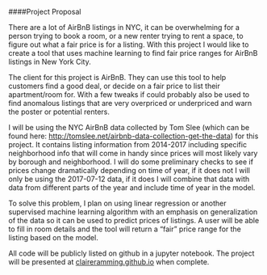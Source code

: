 ####Project Proposal

There are a lot of AirBnB listings in NYC, it can be overwhelming for a person trying to book a room, or a new renter trying to rent a space, to figure out what a fair price is for a listing. With this project I would like to create a tool that uses machine learning to find fair price ranges for AirBnB listings in New York City. 

The client for this project is AirBnB. They can use this tool to help customers find a good deal, or decide on a fair price to list their apartment/room for. With a few tweaks if could probably also be used to find anomalous listings that are very overpriced or underpriced and warn the poster or potential renters. 

I will be using the NYC AirBnB data collected by Tom Slee (which can be found here: http://tomslee.net/airbnb-data-collection-get-the-data) for this project. It contains listing information from 2014-2017 including specific neighborhood info that will come in handy since prices will most likely vary by borough and neighborhood. I will do some preliminary checks to see if prices change dramatically depending on time of year, if it does not I will only be using the 2017-07-12 data, if it does I will combine that data with data from different parts of the year and include time of year in the model.

To solve this problem, I plan on using linear regression or another supervised machine learning algorithm with an emphasis on generalization of the data so it can be used to predict prices of listings. A user will be able to fill in room details and the tool will return a “fair” price range for the listing based on the model. 

All code will be publicly listed on github in a jupyter notebook. The project will be presented at [claireramming.github.io](http://claireramming.github.io) when complete.